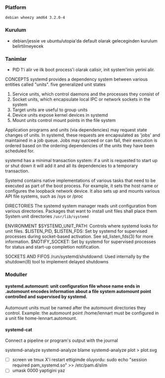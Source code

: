 ### Platform
`debian wheezy amd64 3.2.0-4`
### Kurulum
* debian/jessie ve ubuntu/utopia'da default olarak geleceginden kurulum
belirtilmeyecek

### Tanimlar
* PID 1'i alir ve ilk boot process'i olarak calisir, init system'inin yerini alir. 

CONCEPTS
    systemd provides a dependency system between various entities called "units".
five generalized unit states
1. Service units, which control daemons and the processes they consist of 
2. Socket units, which encapsulate local IPC or network sockets in the system
3. Target units are useful to group units
4. Device units expose kernel devices in systemd 
5. Mount units control mount points in the file system

Application programs and units (via dependencies) may request state changes of
units. In systemd, these requests are encapsulated as 'jobs' and maintained in
a job queue. Jobs may succeed or can fail, their execution is ordered based on
the ordering dependencies of the units they have been scheduled for.

systemd has a minimal transaction system: if a unit is requested to start up or
shut down it will add it and all its dependencies to a temporary transaction.

Systemd contains native implementations of various tasks that need to be
executed as part of the boot process. For example, it sets the host name or configures the loopback network device. It also sets up and mounts various API file systems, such as /sys or /proc

DIRECTORIES
     The systemd system manager reads unit configuration from various
directories. Packages that want to install unit files shall place them
    System unit directories `/usr/lib/systemd`
        

ENVIRONMENT
    $SYSTEMD_UNIT_PATH: Controls where systemd looks for unit files.
    $LISTEN_PID, $LISTEN_FDS: Set by systemd for supervised processes during socket-based activation. See sd_listen_fds(3) for more information.
    $NOTIFY_SOCKET: Set by systemd for supervised processes for status and start-up completion notification.

SOCKETS AND FIFOS
    /run/systemd/shutdownd: Used internally by the shutdown(8) tool to implement delayed shutdowns

### Moduller
#### systemd.automount: unit configuration file whose name ends in .automount encodes information about a file system automount point controlled and supervised by systemd.
Automount units must be named after the automount directories they control.
Example: the automount point /home/lennart must be configured in a unit file home-lennart.automount.

#### systemd-cat 
Connect a pipeline or program's output with the journal 

systemd-analyze
systemd-analyze blame
systemd-analyze plot > plot.svg
* [ ] screen ve tmux X'i restart ettigimde oluyordu:
sudo echo "session required pam_systemd.so" >>  /etc/pam.d/slim
* [ ] umask 0000 yaptigini yaz
